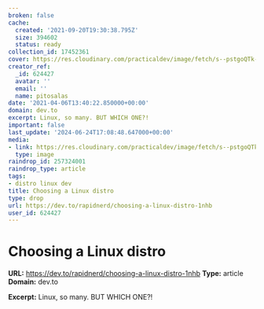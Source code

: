 ```yaml
---
broken: false
cache:
  created: '2021-09-20T19:30:38.795Z'
  size: 394602
  status: ready
collection_id: 17452361
cover: https://res.cloudinary.com/practicaldev/image/fetch/s--pstgoQTk--/c_imagga_scale,f_auto,fl_progressive,h_500,q_auto,w_1000/https://cl.ly/2n1S0y173809/download/Image%25202018-08-17%2520at%25207.29.40%2520PM.png
creator_ref:
  _id: 624427
  avatar: ''
  email: ''
  name: pitosalas
date: '2021-04-06T13:40:22.850000+00:00'
domain: dev.to
excerpt: Linux, so many. BUT WHICH ONE?!
important: false
last_update: '2024-06-24T17:08:48.647000+00:00'
media:
- link: https://res.cloudinary.com/practicaldev/image/fetch/s--pstgoQTk--/c_imagga_scale,f_auto,fl_progressive,h_500,q_auto,w_1000/https://cl.ly/2n1S0y173809/download/Image%25202018-08-17%2520at%25207.29.40%2520PM.png
  type: image
raindrop_id: 257324001
raindrop_type: article
tags:
- distro linux dev
title: Choosing a Linux distro
type: drop
url: https://dev.to/rapidnerd/choosing-a-linux-distro-1nhb
user_id: 624427
---
```


# Choosing a Linux distro

**URL:** https://dev.to/rapidnerd/choosing-a-linux-distro-1nhb
**Type:** article
**Domain:** dev.to

**Excerpt:** Linux, so many. BUT WHICH ONE?!
